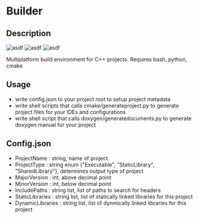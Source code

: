 # Builder

## Description
![asdf](https://img.shields.io/badge/development%20status-active-green.svg)
![asdf](https://img.shields.io/badge/platforms-osx%20|%20win%20|%20linux-lightgrey.svg)
![asdf](https://img.shields.io/badge/license-MIT-blue.svg)

Multiplatform build environment for C++ projects.
Requires bash, python, cmake

## Usage
* write config.json to your project root to setup project metadata
* write shell scripts that calls cmake/generateproject.py to generate project files for your IDEs and configurations
* write shell script that calls doxygen/generatedocuments.py to generate doxygen manual for your project

## Config.json
* ProjectName : string, name of project.
* ProjectType : string enum {"Executable", "StaticLibrary", "SharedLibrary"}, determines output type of project
* MajorVersion : int, above decimal point
* MinorVersion : int, below decimal point
* IncludePaths : string list, list of paths to search for headers
* StaticLibraries : string list, list of statically linked libraries for this project
* DynamicLibraries : string list, list of dynmically linked libraries for this project
